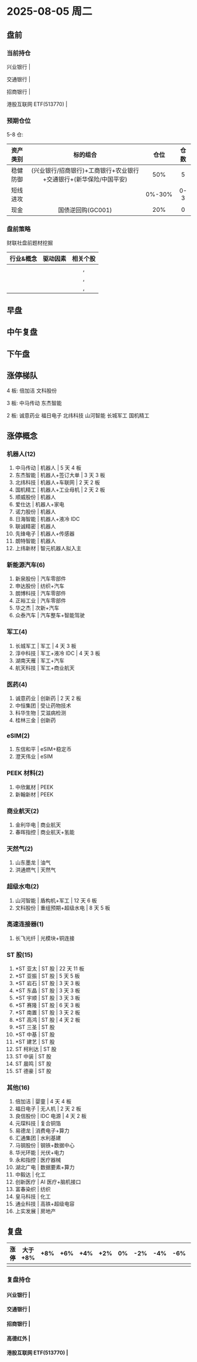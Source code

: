 # 2025-08-05 周二

## 盘前

### 当前持仓

兴业银行 |

交通银行 |

招商银行 |

港股互联网 ETF(513770) |

### 预期仓位

5-8 仓:

| 资产类别 |                              标的组合                              |  仓位  | 仓数 |
| :------: | :----------------------------------------------------------------: | :----: | :--: |
| 稳健防御 | (兴业银行/招商银行)+工商银行+农业银行+交通银行+(新华保险/中国平安) |  50%   |  5   |
| 短线进攻 |                                                                    | 0%-30% | 0-3  |
|   现金   |                         国债逆回购(GC001)                          |  20%   |  0   |

### 盘前策略

财联社盘前题材挖掘

| 行业&概念 | 驱动因素 | 相关个股 |
| :-------: | :------: | :------: |
|           |          |    ,     |
|           |          |    ,     |
|           |          |    ,     |

## 早盘

## 中午复盘

## 下午盘

## 涨停梯队

4 板: 倍加洁 文科股份

3 板: 中马传动 东杰智能

2 板: 诚意药业 福日电子 北纬科技 山河智能 长城军工 国机精工

## 涨停概念

### 机器人(12)

1. 中马传动 | 机器人 | 5 天 4 板
2. 东杰智能 | 机器人+签订大单 | 3 天 3 板
3. 北纬科技 | 机器人+车联网 | 2 天 2 板
4. 国机精工 | 机器人+工业母机 | 2 天 2 板
5. 顺威股份 | 机器人
6. 爱仕达 | 机器人+家电
7. 诺力股份 | 机器人
8. 日海智能 | 机器人+液冷 IDC
9. 联诚精密 | 机器人
10. 先锋电子 | 机器人+传感器
11. 朗特智能 | 机器人
12. 上纬新材 | 智元机器人拟入主

### 新能源汽车(6)

1. 新泉股份 | 汽车零部件
2. 申达股份 | 纺织+汽车
3. 朗博科技 | 汽车零部件
4. 正裕工业 | 汽车零部件
5. 华之杰 | 次新+汽车
6. 众泰汽车 | 汽车整车+智能驾驶

### 军工(4)

1. 长城军工 | 军工 | 4 天 3 板
2. 淳中科技 | 军工+液冷 IDC | 4 天 3 板
3. 湖南天雁 | 军工+汽车
4. 航天科技 | 军工+商业航天

### 医药(4)

1. 诚意药业 | 创新药 | 2 天 2 板
2. 中恒集团 | 受让药物技术
3. 科华生物 | 艾滋病检测
4. 桂林三金 | 创新药

### eSIM(2)

1. 东信和平 | eSIM+稳定币
2. 澄天伟业 | eSIM

### PEEK 材料(2)

1. 中欣氟材 | PEEK
2. 新翰新材 | PEEK

### 商业航天(2)

1. 金利华电 | 商业航天
2. 春晖指控 | 商业航天+氢能

### 天然气(2)

1. 山东墨龙 | 油气
2. 洪通燃气 | 天然气

### 超级水电(2)

1. 山河智能 | 盾构机+军工 | 12 天 6 板
2. 文科股份 | 重组预期+超级水电 | 8 天 5 板

### 高速连接器(1)

1. 长飞光纤 | 光模块+铜连接

### ST 股(15)

1. \*ST 亚太 | ST 股 | 22 天 11 板
2. \*ST 亚振 | ST 股 | 5 天 5 板
3. \*ST 岩石 | ST 股 | 3 天 3 板
4. \*ST 东晶 | ST 股 | 3 天 3 板
5. \*ST 宇顺 | ST 股 | 3 天 3 板
6. \*ST 赛隆 | ST 股 | 6 天 3 板
7. \*ST 南置 | ST 股 | 3 天 2 板
8. \*ST 高鸿 | ST 股 | 4 天 2 板
9. \*ST 三圣 | ST 股
10. \*ST 中基 | ST 股
11. \*ST 建艺 | ST 股
12. ST 柯利达 | ST 股
13. ST 中装 | ST 股
14. ST 晨鸣 | ST 股
15. ST 德豪 | ST 股

### 其他(16)

1. 倍加洁 | 婴童 | 4 天 4 板
2. 福日电子 | 无人机 | 2 天 2 板
3. 良信股份 | IDC 电源 | 4 天 2 板
4. 元琛科技 | 复合铜箔
5. 易德龙 | 消费电子+算力
6. 汇通集团 | 水利基建
7. 马钢股份 | 钢铁+数据中心
8. 华光环能 | 光伏+电力
9. 永和指控 | 医疗器械
10. 湖北广电 | 数据要素+算力
11. 中毅达 | 化工
12. 创新医疗 | AI 医疗+脑机接口
13. 富春染织 | 纺织
14. 皇马科技 | 化工
15. 通业科技 | 高铁+超级电容
16. 上实发展 | 房地产

## 复盘

| 涨停 | 大于+8% | +8% | +6% | +4% | +2% | 0%  | -2% | -4% | -6% | -8% | 小于-8% | 跌停 |
| :--: | :-----: | :-: | :-: | :-: | :-: | :-: | :-: | :-: | :-: | :-: | :-----: | :--: |
|      |         |     |     |     |     |     |     |     |     |     |         |      |

### 复盘持仓

#### 兴业银行 |

#### 交通银行 |

#### 招商银行 |

#### 高德红外 |

#### 港股互联网 ETF(513770) |
